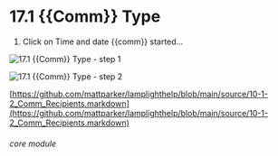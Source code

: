 # 17.1 {{Comm}} Type


1. Click on Time and date {{comm}} started…

![17.1 {{Comm}} Type - step 1](17.1_Communication_Type_im_1.png)

![17.1 {{Comm}} Type - step 2](17.1_Communication_Type_im_2.png)

[https://github.com/mattparker/lamplighthelp/blob/main/source/10-1-2_Comm_Recipients.markdown](https://github.com/mattparker/lamplighthelp/blob/main/source/10-1-2_Comm_Recipients.markdown)


###### core module